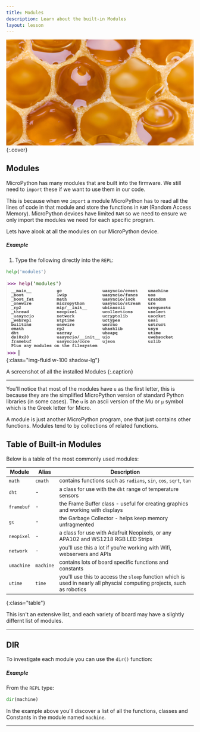 ```yaml
---
title: Modules
description: Learn about the built-in Modules
layout: lesson
---
```


![Picture of a honeycomb close up](assets/modules.jpg){:.cover}

## Modules

MicroPython has many modules that are built into the firmware. We still need to `import` these if we want to use them in our code.

This is because when we `import` a module MicroPython has to read all the lines of code in that module and store the functions in `RAM` (Random Access Memory). MicroPython devices have limited `RAM` so we need to ensure we only import the modules we need for each specific program.

Lets have alook at all the modules on our MicroPython device. 

##### Example

1. Type the following directly into the `REPL`:

```python
help('modules')
```

![Screenshot of all the installed Modules](assets/modules.png){:class="img-fluid w-100 shadow-lg"}

A screenshot of all the installed Modules
{:.caption}

---

You'll notice that most of the modules have `u` as the first letter, this is because they are the simplified MicroPython version of standard Python libraries (in some cases). The `u` is an ascii version of the Mu or `μ` symbol which is the Greek letter for Micro.

A module is just another MicroPython program, one that just contains other functions. Modules tend to by collections of related functions. 

## Table of Built-in Modules
Below is a table of the most commonly used modules:

Module     | Alias     | Description
-----------|-----------|-------------------------------------------------------------------------------------------------------------------------
`math`     | `cmath`   | contains functions such as `radians`, `sin`, `cos`, `sqrt`, `tan`
`dht`      | -         | a class for use with the `dht` range of temperature sensors
`framebuf` | -         | the Frame Buffer class - useful for creating graphics and working with displays
`gc`       | -         | the Garbage Collector - helps keep memory unfragmented
`neopixel` | -         | a class for use with Adafruit Neopixels, or any APA102 and WS1218 RGB LED Strips
`network`  | -         | you'll use this a lot if you're working with Wifi, webservers and APIs
`umachine` | `machine` | contains lots of board specific functions and constants
`utime`    | `time`    | you'll use this to access the `sleep` function which is used in nearly all physcial computing projects, such as robotics
{:class="table"}

This isn't an extensive list, and each variety of board may have a slightly differnt list of modules.

---

## DIR

To investigate each module you can use the `dir()` function:

##### Example

From the `REPL` type:
```python
dir(machine)
```

In the example above you'll discover a list of all the functions, classes and Constants in the module named `machine`.

---
